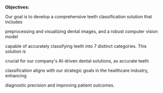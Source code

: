 **Objectives:**

Our goal is to develop a comprehensive teeth classification solution that includes

preprocessing and visualizing dental images, and a robust computer vision model

capable of accurately classifying teeth into 7 distinct categories. This solution is

crucial for our company's AI-driven dental solutions, as accurate teeth

classification aligns with our strategic goals in the healthcare industry, enhancing

diagnostic precision and improving patient outcomes.
